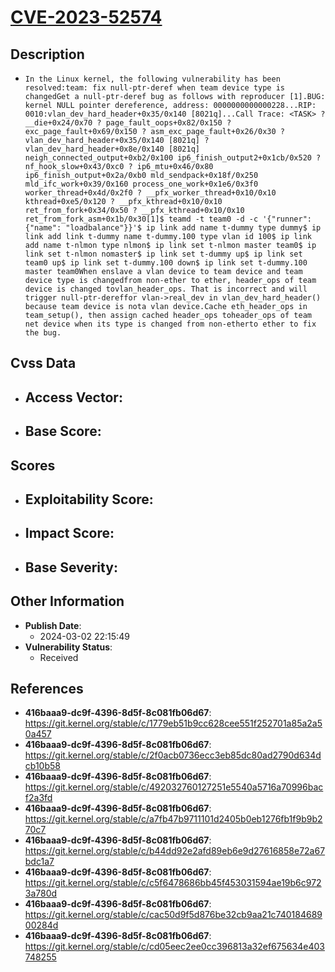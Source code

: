 
# [CVE-2023-52574](https://cve.mitre.org/cgi-bin/cvename.cgi?name=CVE-2023-52574)

## Description

- `In the Linux kernel, the following vulnerability has been resolved:team: fix null-ptr-deref when team device type is changedGet a null-ptr-deref bug as follows with reproducer [1].BUG: kernel NULL pointer dereference, address: 0000000000000228...RIP: 0010:vlan_dev_hard_header+0x35/0x140 [8021q]...Call Trace: <TASK> ? __die+0x24/0x70 ? page_fault_oops+0x82/0x150 ? exc_page_fault+0x69/0x150 ? asm_exc_page_fault+0x26/0x30 ? vlan_dev_hard_header+0x35/0x140 [8021q] ? vlan_dev_hard_header+0x8e/0x140 [8021q] neigh_connected_output+0xb2/0x100 ip6_finish_output2+0x1cb/0x520 ? nf_hook_slow+0x43/0xc0 ? ip6_mtu+0x46/0x80 ip6_finish_output+0x2a/0xb0 mld_sendpack+0x18f/0x250 mld_ifc_work+0x39/0x160 process_one_work+0x1e6/0x3f0 worker_thread+0x4d/0x2f0 ? __pfx_worker_thread+0x10/0x10 kthread+0xe5/0x120 ? __pfx_kthread+0x10/0x10 ret_from_fork+0x34/0x50 ? __pfx_kthread+0x10/0x10 ret_from_fork_asm+0x1b/0x30[1]$ teamd -t team0 -d -c '{"runner": {"name": "loadbalance"}}'$ ip link add name t-dummy type dummy$ ip link add link t-dummy name t-dummy.100 type vlan id 100$ ip link add name t-nlmon type nlmon$ ip link set t-nlmon master team0$ ip link set t-nlmon nomaster$ ip link set t-dummy up$ ip link set team0 up$ ip link set t-dummy.100 down$ ip link set t-dummy.100 master team0When enslave a vlan device to team device and team device type is changedfrom non-ether to ether, header_ops of team device is changed tovlan_header_ops. That is incorrect and will trigger null-ptr-dereffor vlan->real_dev in vlan_dev_hard_header() because team device is nota vlan device.Cache eth_header_ops in team_setup(), then assign cached header_ops toheader_ops of team net device when its type is changed from non-etherto ether to fix the bug.`

## Cvss Data

- **Access Vector**:
  - 
- **Base Score**:
  - 

## Scores

- **Exploitability Score**:
  - 
- **Impact Score**:
  - 
- **Base Severity**:
  - 

## Other Information

- **Publish Date**:
  - 2024-03-02 22:15:49
- **Vulnerability Status**:
  - Received

## References

- **416baaa9-dc9f-4396-8d5f-8c081fb06d67**: https://git.kernel.org/stable/c/1779eb51b9cc628cee551f252701a85a2a50a457
- **416baaa9-dc9f-4396-8d5f-8c081fb06d67**: https://git.kernel.org/stable/c/2f0acb0736ecc3eb85dc80ad2790d634dcb10b58
- **416baaa9-dc9f-4396-8d5f-8c081fb06d67**: https://git.kernel.org/stable/c/492032760127251e5540a5716a70996bacf2a3fd
- **416baaa9-dc9f-4396-8d5f-8c081fb06d67**: https://git.kernel.org/stable/c/a7fb47b9711101d2405b0eb1276fb1f9b9b270c7
- **416baaa9-dc9f-4396-8d5f-8c081fb06d67**: https://git.kernel.org/stable/c/b44dd92e2afd89eb6e9d27616858e72a67bdc1a7
- **416baaa9-dc9f-4396-8d5f-8c081fb06d67**: https://git.kernel.org/stable/c/c5f6478686bb45f453031594ae19b6c9723a780d
- **416baaa9-dc9f-4396-8d5f-8c081fb06d67**: https://git.kernel.org/stable/c/cac50d9f5d876be32cb9aa21c74018468900284d
- **416baaa9-dc9f-4396-8d5f-8c081fb06d67**: https://git.kernel.org/stable/c/cd05eec2ee0cc396813a32ef675634e403748255
